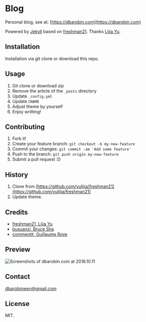 # Blog

Personal blog, see at: [https://dbarobin.com](https://dbarobin.com)

Powered by [Jekyll](https://jekyllrb.com) based on [freshman21](https://github.com/yulijia/freshman21). Thanks [Lijia Yu](https://github.com/yulijia).

## Installation

Installation via git clone or download this repo.

## Usage

1. Git clone or download zip
2. Remove the article of the `_posts` directory
3. Update `_config.yml`
4. Update `CNAME`
5. Adjust theme by yourself
6. Enjoy writting!

## Contributing

1. Fork it!
2. Create your feature branch: `git checkout -b my-new-feature`
3. Commit your changes: `git commit -am 'Add some feature'`
4. Push to the branch: `git push origin my-new-feature`
5. Submit a pull request :D

## History

1. Clone from [https://github.com/yulijia/freshman21](https://github.com/yulijia/freshman21)
2. Update theme.

## Credits

* [freshman21, Lijia Yu](https://github.com/yulijia/freshman21)
* [busuanzi, Bruce Sha](http://ibruce.info/2015/04/04/busuanzi)
* [commentit, Guillaume Roye](https://github.com/guilro/commentit)

## Preview

![Screenshots of dbarobin.com at 2016.10.11](https://dbarobin.com/images/dbarobin.com.screenshots.161011.png)

## Contact

dbarobinwen@gmail.com

## License

MIT.

